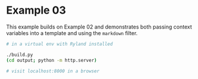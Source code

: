 # Example 03

This example builds on Example 02 and demonstrates both passing context variables into a template and using the `markdown` filter.

```sh
# in a virtual env with Ryland installed

./build.py
(cd output; python -m http.server)

# visit localhost:8000 in a browser
```
